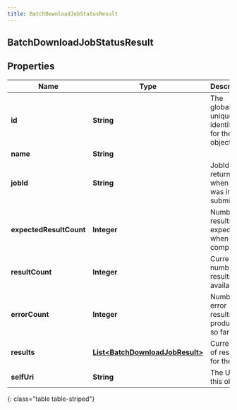```yaml
---
title: BatchDownloadJobStatusResult
---
```

## BatchDownloadJobStatusResult


## Properties

| Name | Type | Description | Notes |
| ------------ | ------------- | ------------- | ------------- |
| **id** | **String** | The globally unique identifier for the object. |  [optional] |
| **name** | **String** |  |  [optional] |
| **jobId** | **String** | JobId returned when job was initially submitted |  [optional] |
| **expectedResultCount** | **Integer** | Number of results expected when job is completed |  [optional] |
| **resultCount** | **Integer** | Current number of results available |  [optional] |
| **errorCount** | **Integer** | Number of error results produced so far |  [optional] |
| **results** | [**List&lt;BatchDownloadJobResult&gt;**](BatchDownloadJobResult.html) | Current set of results for the job |  [optional] |
| **selfUri** | **String** | The URI for this object |  [optional] |
{: class="table table-striped"}



